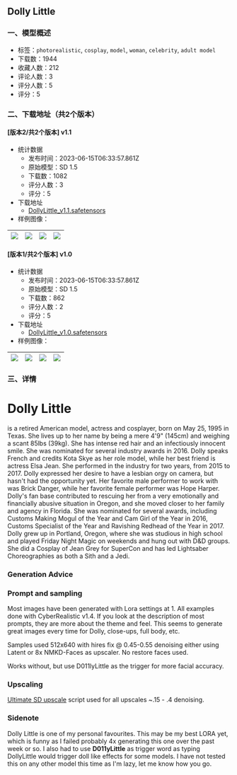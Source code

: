## Dolly Little
### 一、模型概述

- 标签：`photorealistic`, `cosplay`, `model`, `woman`, `celebrity`, `adult model`
- 下载数：1944
- 收藏人数：212
- 评论人数：3
- 评分人数：5
- 评分：5

### 二、下载地址（共2个版本）

#### [版本2/共2个版本] v1.1

- 统计数据
  - 发布时间：2023-06-15T06:33:57.861Z
  - 原始模型：SD 1.5
  - 下载数：1082
  - 评分人数：3
  - 评分：5
- 下载地址
  - [DollyLittle_v1.1.safetensors](https://civitai.com/api/download/models/65024)
- 样例图像：

| <img src="https://image.civitai.com/xG1nkqKTMzGDvpLrqFT7WA/fb84fd7a-0ffa-4be4-82d4-915ed5a923d3/width=450/856704.jpeg" /> | <img src="https://image.civitai.com/xG1nkqKTMzGDvpLrqFT7WA/29a187d9-3ff5-49b1-a6a1-c714bc80f530/width=450/719640.jpeg" /> | <img src="https://image.civitai.com/xG1nkqKTMzGDvpLrqFT7WA/cff010cb-a8d8-4a49-8509-011a2dbe375d/width=450/719710.jpeg" /> | <img src="https://image.civitai.com/xG1nkqKTMzGDvpLrqFT7WA/1016a3b4-2252-448f-8b22-491f73bf5e5f/width=450/774535.jpeg" /> |
| ---- | ---- | ---- | ---- |

#### [版本1/共2个版本] v1.0

- 统计数据
  - 发布时间：2023-06-15T06:33:57.861Z
  - 原始模型：SD 1.5
  - 下载数：862
  - 评分人数：2
  - 评分：5
- 下载地址
  - [DollyLittle_v1.0.safetensors](https://civitai.com/api/download/models/57929)
- 样例图像：

| <img src="https://image.civitai.com/xG1nkqKTMzGDvpLrqFT7WA/fe10c4aa-9312-46ee-c08a-b9eaeffc6400/width=450/661327.jpeg" /> | <img src="https://image.civitai.com/xG1nkqKTMzGDvpLrqFT7WA/d3c82afd-f19e-4eae-f079-af968afafd00/width=450/630000.jpeg" /> | <img src="https://image.civitai.com/xG1nkqKTMzGDvpLrqFT7WA/36125382-cf08-49f9-86cc-d2c849631b00/width=450/630016.jpeg" /> | <img src="https://image.civitai.com/xG1nkqKTMzGDvpLrqFT7WA/ee471b85-773b-4906-42fb-6e05e0dd0b00/width=450/630428.jpeg" /> |
| ---- | ---- | ---- | ---- |


### 三、详情
<h1>Dolly Little</h1><p>is a retired American model, actress and cosplayer, born on May 25, 1995 in Texas. She lives up to her name by being a mere 4'9" (145cm) and weighing a scant 85lbs (39kg). She has intense red hair and an infectiously innocent smile. She was nominated for several industry awards in 2016. Dolly speaks French and credits Kota Skye as her role model, while her best friend is actress Elsa Jean. She performed in the industry for two years, from 2015 to 2017. Dolly expressed her desire to have a lesbian orgy on camera, but hasn't had the opportunity yet. Her favorite male performer to work with was Brick Danger, while her favorite female performer was Hope Harper. Dolly's fan base contributed to rescuing her from a very emotionally and financially abusive situation in Oregon, and she moved closer to her family and agency in Florida. She was nominated for several awards, including Customs Making Mogul of the Year and Cam Girl of the Year in 2016, Customs Specialist of the Year and Ravishing Redhead of the Year in 2017. Dolly grew up in Portland, Oregon, where she was studious in high school and played Friday Night Magic on weekends and hung out with D&amp;D groups. She did a Cosplay of Jean Grey for SuperCon and has led Lightsaber Choreographies as both a Sith and a Jedi.</p><p></p><h3>Generation Advice</h3><h3>Prompt and sampling</h3><p>Most images have been generated with Lora settings at 1. All examples done with CyberRealistic v1.4. If you look at the description of most prompts, they are more about the theme and feel. This seems to generate great images every time for Dolly, close-ups, full body, etc.</p><p>Samples used 512x640 with hires fix @ 0.45-0.55 denoising either using Latent or 8x NMKD-Faces as upscaler. No restore faces used.</p><p>Works without, but use D011lyLittle as the trigger for more facial accuracy.</p><p></p><h3>Upscaling</h3><p><a target="_blank" rel="ugc" href="https://github.com/Coyote-A/ultimate-upscale-for-automatic1111">Ultimate SD upscale</a> script used for all upscales ~.15 - .4 denoising.</p><p></p><h3>Sidenote</h3><p>Dolly Little is one of my personal favourites. This may be my best LORA yet, which is funny as I failed probably 4x generating this one over the past week or so. I also had to use <strong>D011yLittle</strong> as trigger word as typing DollyLittle would trigger doll like effects for some models. I have not tested this on any other model this time as I'm lazy, let me know how you go.</p>